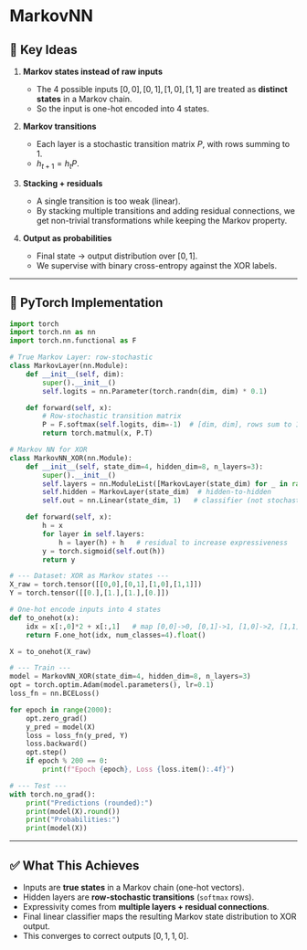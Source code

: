 # MarkovNN

## 🔑 Key Ideas

1. **Markov states instead of raw inputs**

   * The 4 possible inputs $[0,0], [0,1], [1,0], [1,1]$ are treated as **distinct states** in a Markov chain.
   * So the input is one-hot encoded into 4 states.

2. **Markov transitions**

   * Each layer is a stochastic transition matrix $P$, with rows summing to 1.
   * $h_{t+1} = h_t P$.

3. **Stacking + residuals**

   * A single transition is too weak (linear).
   * By stacking multiple transitions and adding residual connections, we get non-trivial transformations while keeping the Markov property.

4. **Output as probabilities**

   * Final state → output distribution over $[0,1]$.
   * We supervise with binary cross-entropy against the XOR labels.

---

## 🧩 PyTorch Implementation

```python
import torch
import torch.nn as nn
import torch.nn.functional as F

# True Markov Layer: row-stochastic
class MarkovLayer(nn.Module):
    def __init__(self, dim):
        super().__init__()
        self.logits = nn.Parameter(torch.randn(dim, dim) * 0.1)

    def forward(self, x):
        # Row-stochastic transition matrix
        P = F.softmax(self.logits, dim=-1)  # [dim, dim], rows sum to 1
        return torch.matmul(x, P.T)

# Markov NN for XOR
class MarkovNN_XOR(nn.Module):
    def __init__(self, state_dim=4, hidden_dim=8, n_layers=3):
        super().__init__()
        self.layers = nn.ModuleList([MarkovLayer(state_dim) for _ in range(n_layers)])
        self.hidden = MarkovLayer(state_dim)  # hidden-to-hidden
        self.out = nn.Linear(state_dim, 1)   # classifier (not stochastic)

    def forward(self, x):
        h = x
        for layer in self.layers:
            h = layer(h) + h   # residual to increase expressiveness
        y = torch.sigmoid(self.out(h))
        return y

# --- Dataset: XOR as Markov states ---
X_raw = torch.tensor([[0,0],[0,1],[1,0],[1,1]])
Y = torch.tensor([[0.],[1.],[1.],[0.]])

# One-hot encode inputs into 4 states
def to_onehot(x):
    idx = x[:,0]*2 + x[:,1]   # map [0,0]->0, [0,1]->1, [1,0]->2, [1,1]->3
    return F.one_hot(idx, num_classes=4).float()

X = to_onehot(X_raw)

# --- Train ---
model = MarkovNN_XOR(state_dim=4, hidden_dim=8, n_layers=3)
opt = torch.optim.Adam(model.parameters(), lr=0.1)
loss_fn = nn.BCELoss()

for epoch in range(2000):
    opt.zero_grad()
    y_pred = model(X)
    loss = loss_fn(y_pred, Y)
    loss.backward()
    opt.step()
    if epoch % 200 == 0:
        print(f"Epoch {epoch}, Loss {loss.item():.4f}")

# --- Test ---
with torch.no_grad():
    print("Predictions (rounded):")
    print(model(X).round())
    print("Probabilities:")
    print(model(X))
```

---

## ✅ What This Achieves

* Inputs are **true states** in a Markov chain (one-hot vectors).
* Hidden layers are **row-stochastic transitions** (`softmax` rows).
* Expressivity comes from **multiple layers + residual connections**.
* Final linear classifier maps the resulting Markov state distribution to XOR output.
* This converges to correct outputs $[0,1,1,0]$.

